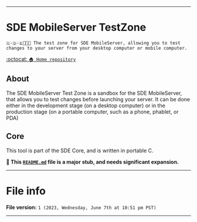 
***

# SDE MobileServer TestZone

`🇸-🇩-🇪📱️🌐️💾️ The test zone for SDE MobileServer, allowing you to test changes to your server from your desktop computer or mobile computer.`

[:octocat: `🏠️ Home repository`](https://github.com/seanpm2001/SDE_MobileServer/)

## About

The SDE MobileServer Test Zone is a sandbox for the SDE MobileServer, that allows you to test changes before launching your server. It can be done either in the development stage (on a desktop computer) or in the production stage (on a portable computer, such as a phone, phablet, or PDA)

## Core

This tool is part of the SDE Core, and is written in portable C.

**🌱️ This [`README.md`](/README.md) file is a major stub, and needs significant expansion.**

***

# File info

**File version:** `1 (2023, Wednesday, June 7th at 10:51 pm PST)`

***

